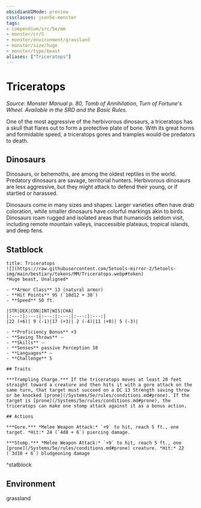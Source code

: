 ```yaml
---
obsidianUIMode: preview
cssclasses: json5e-monster
tags:
- compendium/src/5e/mm
- monster/cr/5
- monster/environment/grassland
- monster/size/huge
- monster/type/beast
aliases: ["Triceratops"]
---
```

# Triceratops
*Source: Monster Manual p. 80, Tomb of Annihilation, Turn of Fortune's Wheel. Available in the SRD and the Basic Rules.*  

One of the most aggressive of the herbivorous dinosaurs, a triceratops has a skull that flares out to form a protective plate of bone. With its great horns and formidable speed, a triceratops gores and tramples would-be predators to death.

## Dinosaurs

Dinosaurs, or behemoths, are among the oldest reptiles in the world. Predatory dinosaurs are savage, territorial hunters. Herbivorous dinosaurs are less aggressive, but they might attack to defend their young, or if startled or harassed.

Dinosaurs come in many sizes and shapes. Larger varieties often have drab coloration, while smaller dinosaurs have colorful markings akin to birds. Dinosaurs roam rugged and isolated areas that humanoids seldom visit, including remote mountain valleys, inaccessible plateaus, tropical islands, and deep fens.

## Statblock

```ad-statblock
title: Triceratops
![](https://raw.githubusercontent.com/5etools-mirror-2/5etools-img/main/bestiary/tokens/MM/Triceratops.webp#token)
*Huge beast, Unaligned*

- **Armor Class** 13 (natural armor)
- **Hit Points** 95 (`10d12 + 30`)
- **Speed** 50 ft.

|STR|DEX|CON|INT|WIS|CHA|
|:---:|:---:|:---:|:---:|:---:|:---:|
|22 (+6)| 9 (-1)|17 (+3)| 2 (-4)|11 (+0)| 5 (-3)|

- **Proficiency Bonus** +3
- **Saving Throws** ⏤
- **Skills** ⏤
- **Senses** passive Perception 10
- **Languages** —
- **Challenge** 5

## Traits

***Trampling Charge.*** If the triceratops moves at least 20 feet straight toward a creature and then hits it with a gore attack on the same turn, that target must succeed on a DC 13 Strength saving throw or be knocked [prone](/Systems/5e/rules/conditions.md#prone). If the target is [prone](/Systems/5e/rules/conditions.md#prone), the triceratops can make one stomp attack against it as a bonus action.

## Actions

***Gore.*** *Melee Weapon Attack:* `+9` to hit, reach 5 ft., one target. *Hit:* 24 (`4d8 + 6`) piercing damage.

***Stomp.*** *Melee Weapon Attack:* `+9` to hit, reach 5 ft., one [prone](/Systems/5e/rules/conditions.md#prone) creature. *Hit:* 22 (`3d10 + 6`) bludgeoning damage
```
^statblock

## Environment

grassland